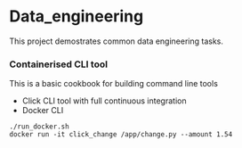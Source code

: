 # Data_engineering
This project demostrates common data engineering tasks.


### Containerised CLI tool 
 This is a basic cookbook for building command line tools
* Click CLI tool with full continuous integration
* Docker CLI
```
./run_docker.sh
docker run -it click_change /app/change.py --amount 1.54
```